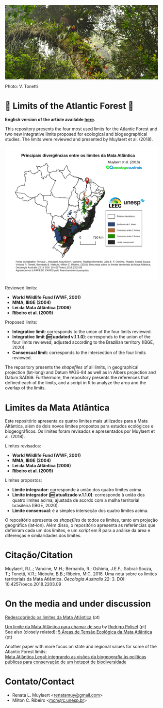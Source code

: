 
<img align="center" width="1000" src="/images/cantareira_tonetti_cut.png">

Photo: V. Tonetti

# :palm_tree: Limits of the Atlantic Forest :palm_tree:

__English version of the article available [here](https://github.com/LEEClab/ATLANTIC-limits/blob/master/Muylaert_et_al_2018_English_version_2018_10_D26_GitHub.pdf).__

This repository presents the four most used limits for the Atlantic Forest and two new integrative limits proposed for ecological and biogeographical studies. The limits were reviewed and presented by Muylaert et al. (2018). 

<p align="center"> 
<img width="550" src="/images/Fig_release_v02.png">
</p> 

Reviewed limits:  
+ __World Wildlife Fund (WWF, 2001)__
+ __MMA, IBGE (2004)__
+ __Lei da Mata Atlântica (2006)__
+ __Ribeiro et al. (2009)__

Proposed limits:  
+ __Integrative limit__: corresponds to the union of the four limits reviewed.
+ __Integrative limit (:new: updated v.1.1.0)__: corresponds to the union of the four limits reviewed, adjusted according to the Brazilian territory (IBGE, 2020).
+ __Consensual limit__: corresponds to the intersection of the four limits reviewed.

The repository presents the _shapefiles_ of all limits, in geographical projection (lat-long) and Datum WGS-84 as well as in Albers projection and Datum SAD69. Furthermore, the repository presents the references that defined each of the limits, and a script in R to analyze the area and the overlap of the limits.


# Limites da Mata Atlântica 

Este repositório apresenta os quatro limites mais utilizados para a Mata Altântica, além de dois novos limites propostos para estudos ecológicos e biogeográficos. Os limites foram revisados e apresentados por Muylaert et al. (2018).

Limites revisados:  
+ __World Wildlife Fund (WWF, 2001)__
+ __MMA, IBGE (2004)__
+ __Lei da Mata Atlântica (2006)__
+ __Ribeiro et al. (2009)__

Limites propostos:  
+ __Limite integrador__: corresponde à união dos quatro limites acima.
+ __Limite integrador (:new: atualizado v.1.1.0)__: corresponde à união dos quatro limites acima, ajustada de acordo com a malha territorial brasileira (IBGE, 2020).
+ __Limite consensual__: é a simples interseção dos quatro limites acima.

O repositório apresenta os _shapefiles_ de todos os limites, tanto em projeção geográfica (lat-lon). Além disso, o repositório apresenta as referências que definiram cada um dos limites, e um _script_ em R para a análise da área e diferenças e similaridades dos limites.

# Citação/Citation

Muylaert, R.L.; Vancine, M.H.; Bernardo, R.; Oshima, J.E.F.; Sobral-Souza, T.; Tonetti, V.R.; Niebuhr, B.B.; Ribeiro, M.C. 2018. Uma nota sobre os limites territoriais da Mata Atlântica. _Oecologia Australis_ 22: 3. DOI: 10.4257/oeco.2018.2203.09

# On the media and under discussion

[Redescobrindo os limites da Mata Atlântica](https://www2.unesp.br/portal#!/noticia/33763/redescobrindo-os-limites-da-mata-atlantica) (pt)

[Um limite da Mata Atlântica para chamar de seu](http://www.efloraweb.com.br/um-limite-da-mata-atlantica-chamar/) by [Rodrigo Polisel](http://brasilbioma.com.br/rodrigo-polisel/) (pt)  
See also (closely related): [5 Áreas de Tensão Ecológica da Mata Atlântica](http://www.efloraweb.com.br/areas-tensao-ecologica-mata-atlantica/) (pt)

Another paper with more focus on state and regional values for some of the Atlantic Forest limits:  
[Mata Atlântica Legal: integrando as visões da biogeografia às políticas públicas para conservação de um hotspot de biodiversidade](https://periodicos.unb.br/index.php/sust/article/view/27112/24752)

# Contato/Contact

+ Renata L. Muylaert <<renatamuy@gmail.com>>  
+ Milton C. Ribeiro <<mcr@rc.unesp.br>>


